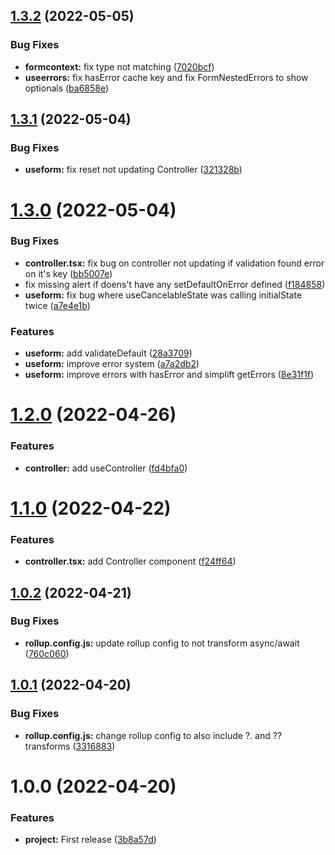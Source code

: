 ## [1.3.2](https://github.com/resourge/react-form/compare/v1.3.1...v1.3.2) (2022-05-05)


### Bug Fixes

* **formcontext:** fix type not matching ([7020bcf](https://github.com/resourge/react-form/commit/7020bcfcdf2847615d2bbbf243a1b2b85d38e63c))
* **useerrors:** fix hasError cache key and fix FormNestedErrors to show optionals ([ba6858e](https://github.com/resourge/react-form/commit/ba6858e1a4bb9ddac6c11b18a3e30961045456b7))

## [1.3.1](https://github.com/resourge/react-form/compare/v1.3.0...v1.3.1) (2022-05-04)


### Bug Fixes

* **useform:** fix reset not updating Controller ([321328b](https://github.com/resourge/react-form/commit/321328b29a1015134257fd03fc77d781f05cc043))

# [1.3.0](https://github.com/resourge/react-form/compare/v1.2.0...v1.3.0) (2022-05-04)


### Bug Fixes

* **controller.tsx:** fix bug on controller not updating if validation found error on it's key ([bb5007e](https://github.com/resourge/react-form/commit/bb5007eacb1366c255952064572ab2ed0d730275))
* fix missing alert if doens't have any setDefaultOnError defined ([f184858](https://github.com/resourge/react-form/commit/f1848582ef42bb86f77894519f2cdb739294e034))
* **useform:** fix bug where useCancelableState was calling initialState twice ([a7e4e1b](https://github.com/resourge/react-form/commit/a7e4e1b8220f9d13f4821b39bea5c3c35a788aa1))


### Features

* **useform:** add validateDefault ([28a3709](https://github.com/resourge/react-form/commit/28a37097bff380a21a1b47e640593bb2d0d3297c))
* **useform:** improve error system ([a7a2db2](https://github.com/resourge/react-form/commit/a7a2db27d98df0b1bdb61fc528d52a2d052d959b))
* **useform:** improve errors with hasError and simplift getErrors ([8e31f1f](https://github.com/resourge/react-form/commit/8e31f1f43938f969c6d7cd0d89f3612c32db395a))

# [1.2.0](https://github.com/resourge/react-form/compare/v1.1.0...v1.2.0) (2022-04-26)


### Features

* **controller:** add useController ([fd4bfa0](https://github.com/resourge/react-form/commit/fd4bfa009f47a344d448ce12ff13b2996bcf46c0))

# [1.1.0](https://github.com/resourge/react-form/compare/v1.0.2...v1.1.0) (2022-04-22)


### Features

* **controller.tsx:** add Controller component ([f24ff64](https://github.com/resourge/react-form/commit/f24ff6437659c10e17a7596879f2ef4ac7f68405))

## [1.0.2](https://github.com/resourge/react-form/compare/v1.0.1...v1.0.2) (2022-04-21)


### Bug Fixes

* **rollup.config.js:** update rollup config to not transform async/await ([760c060](https://github.com/resourge/react-form/commit/760c060a0bf7b0e138767332e62de94974d53963))

## [1.0.1](https://github.com/resourge/react-form/compare/v1.0.0...v1.0.1) (2022-04-20)


### Bug Fixes

* **rollup.config.js:** change rollup config to also include ?. and ?? transforms ([3316883](https://github.com/resourge/react-form/commit/331688399a02fcbf2c50738b3bef6b4354ea8261))

# 1.0.0 (2022-04-20)


### Features

* **project:** First release ([3b8a57d](https://github.com/resourge/react-form/commit/3b8a57d5044b9940a705782784f0c6a26787431a))
